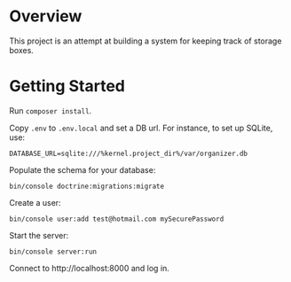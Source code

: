 # Overview

This project is an attempt at building a system for keeping track of storage boxes.

# Getting Started

Run `composer install`.

Copy `.env` to `.env.local` and set a DB url.  For instance, to set up SQLite, use:
```
DATABASE_URL=sqlite:///%kernel.project_dir%/var/organizer.db
```

Populate the schema for your database:
```
bin/console doctrine:migrations:migrate
```

Create a user:
```
bin/console user:add test@hotmail.com mySecurePassword
```

Start the server:
```
bin/console server:run
```

Connect to http://localhost:8000 and log in.

